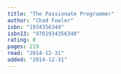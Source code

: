 ```yaml
---
title: "The Passionate Programmer"
author: "Chad Fowler"
isbn: "1934356344"
isbn13: "9781934356340"
rating: 0
pages: 219
read: "2014-12-31"
added: "2014-12-31"
---
```


